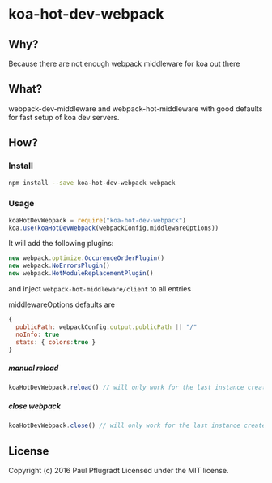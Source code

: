 # koa-hot-dev-webpack

## Why?

Because there are not enough webpack middleware for koa out there

## What?

webpack-dev-middleware and webpack-hot-middleware with good defaults for fast setup of koa dev servers.

## How?

### Install

```sh
npm install --save koa-hot-dev-webpack webpack
```

### Usage

```js
koaHotDevWebpack = require("koa-hot-dev-webpack")
koa.use(koaHotDevWebpack(webpackConfig,middlewareOptions))
```

It will add the following plugins:
```js
new webpack.optimize.OccurenceOrderPlugin()
new webpack.NoErrorsPlugin()
new webpack.HotModuleReplacementPlugin()
```

and inject `webpack-hot-middleware/client` to all entries

middlewareOptions defaults are
```js
{
  publicPath: webpackConfig.output.publicPath || "/"
  noInfo: true
  stats: { colors:true }
}
```

##### manual reload
```js
koaHotDevWebpack.reload() // will only work for the last instance created
```
##### close webpack
```js
koaHotDevWebpack.close() // will only work for the last instance created
```
## License
Copyright (c) 2016 Paul Pflugradt
Licensed under the MIT license.
